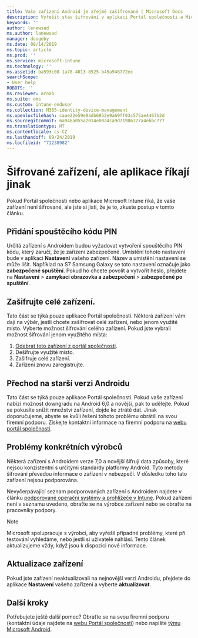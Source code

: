 ```yaml
---
title: Vaše zařízení Android je zřejmě zašifrované | Microsoft Docs
description: Vyřešit stav šifrování v aplikaci Portál společnosti a Microsoft Intune
keywords: ''
author: lenewsad
ms.author: lanewsad
manager: dougeby
ms.date: 08/14/2019
ms.topic: article
ms.prod: ''
ms.service: microsoft-intune
ms.technology: ''
ms.assetid: ba593c08-1a78-4013-8525-b45a948772ec
searchScope:
- User help
ROBOTS: ''
ms.reviewer: arnab
ms.suite: ems
ms.custom: intune-enduser
ms.collection: M365-identity-device-management
ms.openlocfilehash: caae22e59e8adb6952e9a69ff03c575ae4467b2d
ms.sourcegitcommit: 6a946a055a2014e00a4ca9d71986727a4ebbc777
ms.translationtype: MT
ms.contentlocale: cs-CZ
ms.lasthandoff: 09/24/2019
ms.locfileid: "71238982"
---
```

# <a name="device-encrypted-but-apps-say-otherwise"></a>Šifrované zařízení, ale aplikace říkají jinak

Pokud Portál společnosti nebo aplikace Microsoft Intune říká, že vaše zařízení není šifrované, ale jste si jisti, že je to, zkuste postup v tomto článku.  

## <a name="add-a-startup-pin"></a>Přidání spouštěcího kódu PIN

Určitá zařízení s Androidem budou vyžadovat vytvoření spouštěcího PIN kódu, který zaručí, že je zařízení zabezpečené. Umístění tohoto nastavení bude v aplikaci **Nastavení** vašeho zařízení. Název a umístění nastavení se může lišit. Například na S7 Samsung Galaxy se toto nastavení označuje jako **zabezpečené spuštění**. Pokud ho chcete povolit a vytvořit heslo, přejdete na **Nastavení** > **zamykací obrazovka a zabezpečení** > **zabezpečené po spuštění**.  

## <a name="encrypt-the-entire-device"></a>Zašifrujte celé zařízení.

Tato část se týká pouze aplikace Portál společnosti. Některá zařízení vám dají na výběr, jestli chcete zašifrovat celé zařízení, nebo jenom využité místo. Vyberte možnost šifrování celého zařízení. Pokud jste vybrali možnost šifrování jenom využitého místa:

1. [Odebrat toto zařízení z portál společnosti](unenroll-your-device-from-intune-android.md).
2. Dešifrujte využité místo.  
3. Zašifruje celé zařízení.  
4. Zařízení znovu zaregistrujte.  

## <a name="downgrade-your-version-of-android"></a>Přechod na starší verzi Androidu

Tato část se týká pouze aplikace Portál společnosti. Pokud vaše zařízení nabízí možnost downgradu na Android 6,0 a novější, pak to udělejte. Pokud se pokusíte snížit množství zařízení, dojde ke ztrátě dat. Jinak doporučujeme, abyste se kvůli řešení tohoto problému obrátili na svou firemní podporu. Získejte kontaktní informace na firemní podporu na [webu portál společnosti](https://go.microsoft.com/fwlink/?linkid=2010980).  

## <a name="specific-manufacturer-issues"></a>Problémy konkrétních výrobců

Některá zařízení s Androidem verze 7,0 a novější šifrují data způsoby, které nejsou konzistentní s určitými standardy platformy Android. Tyto metody šifrování převedou informace o zařízení v nebezpečí. V důsledku toho tato zařízení nejsou podporována.

Nevyčerpávající seznam podporovaných zařízení s Androidem najdete v článku [podporované operační systémy a prohlížeče v Intune](https://docs.microsoft.com/intune/supported-devices-browsers#supported-samsung-knox-standard-devices). Pokud zařízení není v seznamu uvedeno, obraťte se na výrobce zařízení nebo se obraťte na pracovníky podpory.

> [!Note]
> Microsoft spolupracuje s výrobci, aby vyřešil případné problémy, které při testování vyhledáme, nebo jestli si uživatelé nahlásí. Tento článek aktualizujeme vždy, když jsou k dispozici nové informace.

## <a name="update-devices"></a>Aktualizace zařízení

Pokud jste zařízení neaktualizovali na nejnovější verzi Androidu, přejdete do aplikace **Nastavení** vašeho zařízení a vyberte **aktualizovat**.  

## <a name="next-steps"></a>Další kroky

Potřebujete ještě další pomoc? Obraťte se na svou firemní podporu (kontaktní údaje najdete na [webu Portál společnosti](https://go.microsoft.com/fwlink/?linkid=2010980)) nebo napište <a href="mailto:wintunedroidfbk@microsoft.com?subject=I'm having trouble with enrolling my Android device&body=Describe the issue you're experiencing here.">týmu Microsoft Android</a>.  
